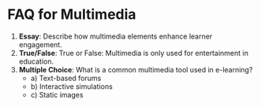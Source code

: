 # FAQ for Multimedia

1. **Essay**: Describe how multimedia elements enhance learner engagement.
2. **True/False**: True or False: Multimedia is only used for entertainment in education.
3. **Multiple Choice**: What is a common multimedia tool used in e-learning?
   - a) Text-based forums
   - b) Interactive simulations
   - c) Static images